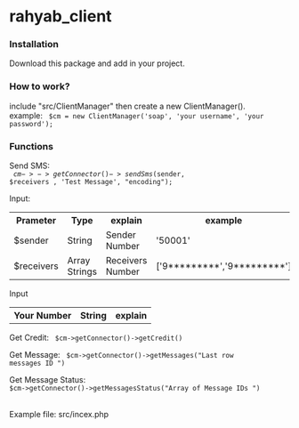# rahyab_client

<h3> Installation </h3>

Download this package and add in your project.

<h3> How to work? </h3>
include "src/ClientManager" then  create a new ClientManager().<br>
example: <code> $cm = new ClientManager('soap', 'your username', 'your password'); </code>

<h3> Functions </h3>

Send SMS: <br> <code> $cm->->getConnector()->sendSms($sender, $receivers , 'Test Message', "encoding");</code>
<table>
<tr> Input: </tr>
<tr> <th> Prameter </th>  <th>  Type</th> <th> explain </th> <th> example </th>  </tr>
<tr> <td> $sender </td> <td> String </td> <td> Sender Number </td> <td> '50001' </td> </tr>
<tr> <td> $receivers </td> <td> Array Strings </td> <td> Receivers Number </td> <td> ['9*********','9*********'] </td> </tr>
</table>

<table>
<tr> Input </tr>
<tr> <th> Your Number </th>  <th>  String</th> <th> explain </th> </tr>
</table>
Get Credit: <code> $cm->getConnector()->getCredit() </code>

Get Message: <code> $cm->getConnector()->getMessages("Last row messages ID ") </code>

Get Message Status: <code> $cm->getConnector()->getMessagesStatus("Array of Message IDs ") </code>


<br>
Example file: src/incex.php
